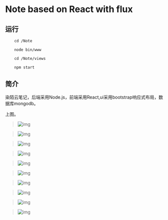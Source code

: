 # Note based on React with flux

## 运行

		cd /Note

		node bin/www 
		
		cd /Note/views
		
		npm start
		
## 简介

染陌云笔记，后端采用Node.js，前端采用React,ui采用bootstrap响应式布局，数据库mongodb。

上图。

>![img](./images/PC.PNG)   

>![img](./images/login.PNG)  

>![img](./images/new.PNG)  

>![img](./images/home.PNG)  

>![img](./images/show.PNG)  

>![img](./images/search.PNG)  

>![img](./images/setup.PNG)  

>![img](./images/icon.PNG)  

>![img](./images/about.PNG)  

>![img](./images/register.PNG)  



